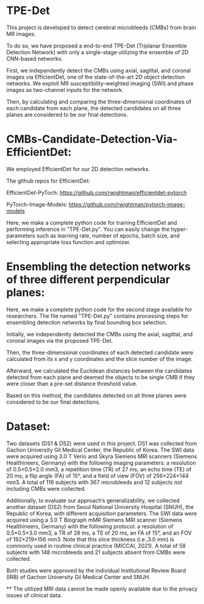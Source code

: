 # TPE-Det

This project is developed to detect cerebral microbleeds (CMBs) from brain MR images. 

To do so, we have proposed a end-to-end TPE-Det (Triplanar Ensemble Detection Network) with only a single-stage utilizing the ensemble of 2D CNN-based networks. 

First, we independently detect the CMBs using axial, sagittal, and coronal images via EfficientDet, one of the state-of-the-art 2D object detection networks. We exploit MR susceptibility-weighted imaging (SWI) and phase images as two-channel inputs for the network. 

Then, by calculating and comparing the three-dimensional coordinates of each candidate from each plane, the detected candidates on all three planes are considered to be our final detections.

# CMBs-Candidate-Detection-Via-EfficientDet:

We employed EfficientDet for our 2D detection networks.

The github repos for EfficientDet:

EfficientDet-PyToch: https://github.com/rwightman/efficientdet-pytorch

PyTorch-Image-Models: https://github.com/rwightman/pytorch-image-models

Here, we make a complete python code for training EfficientDet and performing inference in "TPE-Det.py".
You can easily change the hyper-parameters such as learning rate, number of epochs, batch size, and selecting appropriate loss function and optimizer.

# Ensembling the detection networks of three different perpendicular planes:

Here, we make a complete python code for the second stage available for researchers.
The file named "TPE-Det.py" contains processing steps for ensembling detection networks by final bounding box selection.

Initially, we independently detected the CMBs using the axial, sagittal, and coronal images via the proposed TPE-Det. 

Then, the three-dimensional coordinates of each detected candidate were calculated from its x and y coordinates and the slice number of the image. 

Afterward, we calculated the Euclidean distances between the candidates detected from each plane and deemed the objects to be single CMB if they were closer than a pre-set distance threshold value. 

Based on this method, the candidates detected on all three planes were considered to be our final detections. 

# Dataset:

Two datasets (DS1 & DS2) were used in this project. DS1 was collected from Gachon University Gil Medical Center, the Republic of Korea. The SWI data were acquired using 3.0 T Verio and Skyra Siemens MRI scanners (Siemens Healthineers, Germany) with the following imaging parameters: a resolution of 0.5×0.5×2.0 mm3, a repetition time (TR) of 27 ms, an echo time (TE) of 20 ms, a flip angle (FA) of 15°, and a field of view (FOV) of 256×224×144 mm3. A total of 116 subjects with 367 microbleeds and 12 subjects not including CMBs were collected.

Additionally, to evaluate our approach’s generalizability, we collected another dataset (DS2) from Seoul National University Hospital (SNUH), the Republic of Korea, with different acquisition parameters. The SWI data were acquired using a 3.0 T Biograph mMR Siemens MRI scanner (Siemens Healthineers, Germany) with the following protocol: a resolution of 0.5×0.5×3.0 mm3, a TR of 28 ms, a TE of 20 ms, an FA of 15°, and an FOV of 192×219×156 mm3. Note that this slice thickness (i.e.,3.0 mm) is commonly used in routine clinical practice (MICCAI, 2021). A total of 58 subjects with 148 microbleeds and 21 subjects absent from CMBs were collected. 

Both studies were approved by the individual Institutional Review Board (IRB) of Gachon University Gil Medical Center and SNUH. 

** The utilized MRI data cannot be made openly available due to the privacy issues of clinical data.

<!-- # Published-Paper:

[1] Mohammed A. Al-masni, Woo-Ram Kim, Eung Yeop Kim, Young Noh, and Dong-Hyun Kim “Automated Detection of Cerebral Microbleeds in MR Images: A Two-Stage Deep Learning Approach,” NeuroImage: Clinical, vol. 28, pp. 102464, 2020. [ELSEVIER Publisher]

[2] Mohammed A. Al-masni, Woo-Ram Kim, Eung Yeop Kim, Young Noh, and Dong-Hyun Kim, “A Two Cascaded Network Integrating Regional–based YOLO and 3D-CNN for Cerebral Microbleeds Detection,” in the 42nd Annual International Conferences of the IEEE Engineering in Medicine and Biology Society (EMBC), pp. 1055-1058. IEEE, Montreal, Quebec, Canada, 2020.

When using our code or dataset for research publications, please cite our papers. -->
